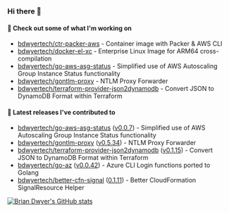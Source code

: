 ### Hi there 👋



#### 🔭 Check out some of what I'm working on

- [bdwyertech/ctr-packer-aws](https://github.com/bdwyertech/ctr-packer-aws) - Container image with Packer &amp; AWS CLI
- [bdwyertech/docker-el-xc](https://github.com/bdwyertech/docker-el-xc) - Enterprise Linux Image for ARM64 cross-compilation
- [bdwyertech/go-aws-asg-status](https://github.com/bdwyertech/go-aws-asg-status) - Simplified use of AWS Autoscaling Group Instance Status functionality
- [bdwyertech/gontlm-proxy](https://github.com/bdwyertech/gontlm-proxy) - NTLM Proxy Forwarder
- [bdwyertech/terraform-provider-json2dynamodb](https://github.com/bdwyertech/terraform-provider-json2dynamodb) - Convert JSON to DynamoDB Format within Terraform

####  🔭  Latest releases I've contributed to

- [bdwyertech/go-aws-asg-status](https://github.com/bdwyertech/go-aws-asg-status) ([v0.0.7](https://github.com/bdwyertech/go-aws-asg-status/releases/tag/v0.0.7)) - Simplified use of AWS Autoscaling Group Instance Status functionality
- [bdwyertech/gontlm-proxy](https://github.com/bdwyertech/gontlm-proxy) ([v0.5.34](https://github.com/bdwyertech/gontlm-proxy/releases/tag/v0.5.34)) - NTLM Proxy Forwarder
- [bdwyertech/terraform-provider-json2dynamodb](https://github.com/bdwyertech/terraform-provider-json2dynamodb) ([v0.1.15](https://github.com/bdwyertech/terraform-provider-json2dynamodb/releases/tag/v0.1.15)) - Convert JSON to DynamoDB Format within Terraform
- [bdwyertech/go-az](https://github.com/bdwyertech/go-az) ([v0.0.42](https://github.com/bdwyertech/go-az/releases/tag/v0.0.42)) - Azure CLI Login functions ported to Golang
- [bdwyertech/better-cfn-signal](https://github.com/bdwyertech/better-cfn-signal) ([0.1.11](https://github.com/bdwyertech/better-cfn-signal/releases/tag/0.1.11)) - Better CloudFormation SignalResource Helper

[![Brian Dwyer's GitHub stats](https://github-readme-stats.vercel.app/api?username=bdwyertech&show_icons=true&theme=gruvbox)](https://bdwyertech.net)